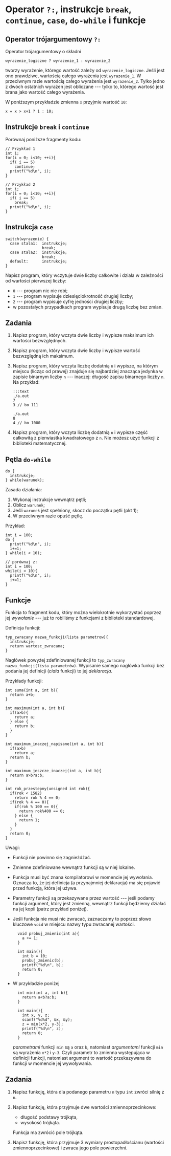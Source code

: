 Operator `?:`, instrukcje `break`, `continue`, `case`, `do-while` i funkcje
=====================================

Operator trójargumentowy `?:`
-------------------------------------

Operator trójargumentowy o składni

    wyrazenie_logiczne ? wyrazenie_1 : wyrazenie_2

tworzy wyrażenie, którego wartość zależy od `wyrazenie_logiczne`.
Jeśli jest ono prawdziwe, wartością całego wyrażenia jest `wyrazenie_1`.
W przeciwnym razie wartością całego wyrażenia jest `wyrazenie_2`.
Tylko jedno z dwóch ostatnich wyrażeń jest obliczane --- tylko to,
którego wartość jest brana jako wartość całego wyrażenia.

W poniższym przykładzie zmienna `x` przyjmie wartość `10`:

    x = x > x+1 ? 1 : 10;


Instrukcje `break` i `continue`
------------------------------------
Porównaj poniższe fragmenty kodu:

    // Przykład 1
    int i;
    for(i = 0; i<10; ++i){
      if( i == 5)
        continue;
      printf("%d\n", i);
    }

    // Przykład 2
    int i;
    for(i = 0; i<10; ++i){
      if( i == 5)
        break;
      printf("%d\n", i);
    }

Instrukcja `case`
------------------------------------

    switch(wyrazenie) {
      case stala1:  instrukcje;
                    break;
      case stala2:  instrukcje;
                    break;
      default:      instrukcje;
    }

Napisz program, który wczytuje dwie liczby całkowite
i działa w zależności od wartości pierwszej liczby:

  * `0` --- program nic nie robi;
  * `1` --- program wypisuje dziesięciokrotność drugiej liczby;
  * `2` --- program wypisuje cyfrę jedności drugiej liczby;
  * w pozostałych przypadkach program wypisuje drugą liczbę bez zmian.

Zadania
------------------------------------

1.  Napisz program, który wczyta dwie liczby i wypisze maksimum ich
    wartości bezwzględnych.

2.  Napisz program, który wczyta dwie liczby i wypisze wartość
    bezwzględną ich maksimum.

3.  Napisz program, który wczyta liczbę dodatnią `n` i wypisze,
    na którym miejscu (licząc od prawej) znajduje się najbardziej znacząca
    jedynka w zapisie binarnym liczby `n` --- inaczej: długość zapisu
    binarnego liczby `n`.
    Na przykład:

        :::text
        ./a.out
        7
        3 // bo 111

        ./a.out
        8
        4 // bo 1000

4.  Napisz program, który wczyta liczbę dodatnią `n`
    i wypisze część całkowitą z pierwiastka
    kwadratowego z `n`. Nie możesz użyć funkcji
    z biblioteki matematycznej.

Pętla `do-while`
------------------------------------

    do {
      instrukcje;
    } while(warunek);

Zasada działania:

1.  Wykonaj instrukcje wewnątrz pętli;
2.  Oblicz `warunek`;
3.  Jeśli `warunek` jest spełniony, skocz do początku pętli (pkt 1);
4.  W przeciwnym razie opuść pętlę.

Przykład:

    int i = 100;
    do {
      printf("%d\n", i);
      i+=1;
    } while(i < 10);

    // porównaj z:
    int i = 100;
    while(i < 10){
      printf("%d\n", i);
      i+=1;
    }

Funkcje
------------------------------------
Funkcja to fragment kodu, który można wielokrotnie wykorzystać poprzez jej
_wywołanie_ --- już to robiliśmy z funkcjami z biblioteki standardowej.

Definicja funkcji:

    typ_zwracany nazwa_funkcji(lista parametrow){
      instrukcje;
      return wartosc_zwracana;
    }

Nagłówek powyżej zdefiniowanej funkcji to `typ_zwracany
nazwa_funkcji(lista parametrów)`.
Wypisanie samego nagłówka funkcji bez podania jej definicji (_ciała_
funkcji) to jej *deklaracja*.

Przykłady funkcji:

    int suma(int a, int b){
      return a+b;
    }

    int maximum(int a, int b){
      if(a>b){
        return a;
      } else {
        return b;
      }
    }

    int maximum_inaczej_napisane(int a, int b){
      if(a>b)
        return a;
      return b;
    }

    int maximum_jeszcze_inaczej(int a, int b){
      return a>b?a:b;
    }

    int rok_przestepny(unsigned int rok){
      if(rok < 1582)
        return rok % 4 == 0;
      if(rok % 4 == 0){
        if(rok % 100 == 0){
          return rok%400 == 0;
        } else {
          return 1;
        }
      }
      return 0;
    }

Uwagi:

* Funkcji nie powinno się zagnieżdżać.

* Zmienne zdefiniowane wewnątrz funkcji są w niej lokalne.

* Funkcja musi być znana kompilatorowi w momencie jej wywołania.
  Oznacza to, że jej definicja (a przynajmniej deklaracja)
	ma się pojawić przed funkcją, która jej używa.

* Parametry funkcji są przekazywane przez wartość ---
  jeśli podamy funkcji argument, który jest zmienną,
  wewnątrz funkcji będziemy działać na jej kopii (patrz przykład poniżej).

* Jeśli funkcja nie musi nic zwracać, zaznaczamy to
  poprzez słowo kluczowe `void` w miejscu nazwy typu zwracanej wartości.

        void probuj_zmienic(int a){
          a += 1;
        }

        int main(){
          int b = 10;
          probuj_zmienic(b);
          printf("%d\n", b);
          return 0;
        }

* W przykładzie poniżej

        int min(int a, int b){
          return a<b?a:b;
        }

        int main(){
          int x, y, z;
          scanf("%d%d", &x, &y);
          z = min(x*2, y-3);
          printf("%d\n", z);
          return 0;
        }
  _parametrami_ funkcji `min` są `a` oraz `b`,
  natomiast _argumentami_ funkcji `min` są
  wyrażenia `x*2` i `y-3`.
  Czyli parametr to zmienna występująca w definicji funkcji,
  natomiast argument to wartość przekazywana do funkcji
  w momencie jej wywoływania.

Zadania
------------------------------------
1.  Napisz funkcję, która dla podanego parametru `n` typu `int` zwróci
    silnię z `n`.

2.  Napisz funkcję, która przyjmuje dwe wartości zmiennoprzecinkowe:
      * długość podstawy trójkąta,
      * wysokość trójkąta.

    Funkcja ma zwrócić pole trójkąta.

3.  Napisz funkcję, która przyjmuje 3 wymiary prostopadłościanu
    (wartości zmiennoprzecinkowe) i zwraca jego pole powierzchni.
